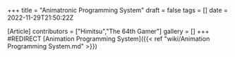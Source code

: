 +++
title = "Animatronic Programming System"
draft = false
tags = []
date = 2022-11-29T21:50:22Z

[Article]
contributors = ["Himitsu","The 64th Gamer"]
gallery = []
+++
#REDIRECT [Animation Programming System]({{< ref "wiki/Animation Programming System.md" >}})